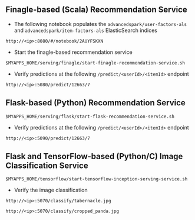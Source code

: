 ## Finagle-based (Scala) Recommendation Service
* The following notebook populates the `advancedspark/user-factors-als` and `advancedspark/item-factors-als` ElasticSearch indices
```
http://<ip>:8080/#/notebook/2AUYFSKXN
```
* Start the finagle-based recommendation service
```
$MYAPPS_HOME/serving/finagle/start-finagle-recommendation-service.sh
```
* Verify predictions at the following `/predict/<userId>/<itemId>` endpoint
```
http://<ip>:5080/predict/12663/7
```

## Flask-based (Python) Recommendation Service
```
$MYAPPS_HOME/serving/flask/start-flask-recommendation-service.sh
```
* Verify predictions at the following `/predict/<userId>/<itemId>` endpoint
```
http://<ip>:5090/predict/12663/7
```

## Flask and TensorFlow-based (Python/C) Image Classification Service
```
$MYAPPS_HOME/tensorflow/start-tensorflow-inception-serving-service.sh
```
* Verify the image classification
```
http://<ip>:5070/classify/tabernacle.jpg

http://<ip>:5070/classify/cropped_panda.jpg
```